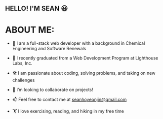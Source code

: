 ## HELLO! I'M SEAN :smiley:

# ABOUT ME:

- 👋 I am a full-stack web developer with a background in Chemical Engineering and Software Renewals

- 🌱 I recently graduated from a Web Development Program at Lighthouse Labs, Inc.

- :hammer_and_wrench: I am passionate about coding, solving problems, and taking on new challenges

- 🔭 I’m looking to collaborate on projects!

- 📫 Feel free to contact me at seanhoyeonjin@gmail.com

- :weight_lifting: I love exercising, reading, and hiking in my free time

<!--
**hyjin123/hyjin123** is a ✨ _special_ ✨ repository because its `README.md` (this file) appears on your GitHub profile.
-->
